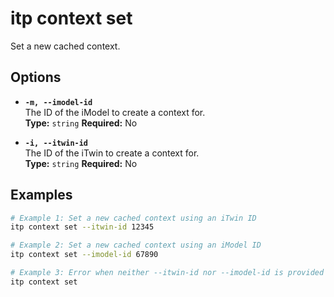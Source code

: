 # itp context set

Set a new cached context.

## Options

- **`-m, --imodel-id`**  
  The ID of the iModel to create a context for.  
  **Type:** `string` **Required:** No

- **`-i, --itwin-id`**  
  The ID of the iTwin to create a context for.  
  **Type:** `string` **Required:** No

## Examples

```bash
# Example 1: Set a new cached context using an iTwin ID
itp context set --itwin-id 12345

# Example 2: Set a new cached context using an iModel ID
itp context set --imodel-id 67890

# Example 3: Error when neither --itwin-id nor --imodel-id is provided
itp context set
```
